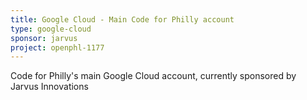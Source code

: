 ```yaml
---
title: Google Cloud - Main Code for Philly account
type: google-cloud
sponsor: jarvus
project: openphl-1177
---
```


Code for Philly's main Google Cloud account, currently sponsored by Jarvus Innovations